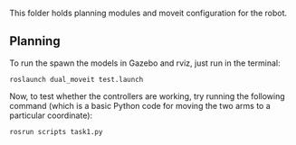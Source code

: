 This folder holds planning modules and moveit configuration for the robot.

## Planning

To run the spawn the models in Gazebo and rviz, just run in the terminal:

```
roslaunch dual_moveit test.launch
```
Now, to test whether the controllers are working, try running the following command (which is a basic Python code for moving the two arms to a particular coordinate):

```
rosrun scripts task1.py
```

